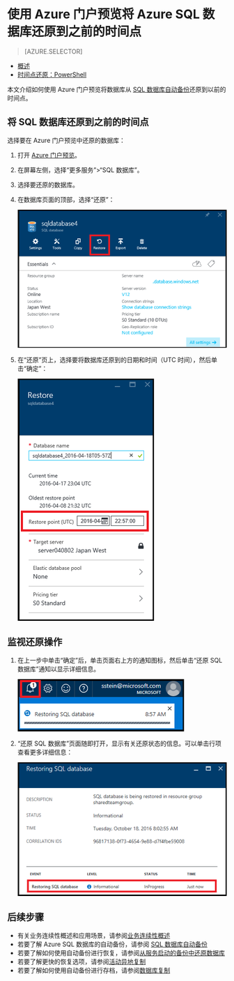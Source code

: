 <properties
    pageTitle="将 Azure SQL 数据库还原到过去的时间点（Azure 门户） | Azure"
    description="将 Azure SQL 数据库还原到过去的时间点。"
    services="sql-database"
    documentationcenter=""
    author="stevestein"
    manager="jhubbard"
    editor="" />
<tags
    ms.assetid="d1822905-a11f-4c42-8940-98c6b81aed20"
    ms.service="sql-database"
    ms.devlang="NA"
    ms.date="10/18/2016"
    wacn.date="12/19/2016"
	ms.author="sstein"
    ms.workload="NA"
    ms.topic="article"
    ms.tgt_pltfrm="NA" />

# 使用 Azure 门户预览将 Azure SQL 数据库还原到之前的时间点


> [AZURE.SELECTOR]
- [概述](/documentation/articles/sql-database-recovery-using-backups/)
- [时间点还原：PowerShell](/documentation/articles/sql-database-point-in-time-restore-powershell/)

本文介绍如何使用 Azure 门户预览将数据库从 [SQL 数据库自动备份](/documentation/articles/sql-database-automated-backups/)还原到以前的时间点。

## 将 SQL 数据库还原到之前的时间点
选择要在 Azure 门户预览中还原的数据库：

1. 打开 [Azure 门户预览](https://portal.azure.cn)。
2. 在屏幕左侧，选择“更多服务”>“SQL 数据库”。
3. 选择要还原的数据库。
4. 在数据库页面的顶部，选择“还原”：
   
   ![还原 Azure SQL 数据库](./media/sql-database-point-in-time-restore-portal/restore.png)  

5. 在“还原”页上，选择要将数据库还原到的日期和时间（UTC 时间），然后单击“确定”：
   
   ![还原 Azure SQL 数据库](./media/sql-database-point-in-time-restore-portal/restore-details.png)  


## 监视还原操作
1. 在上一步中单击“确定”后，单击页面右上方的通知图标，然后单击“还原 SQL 数据库”通知以显示详细信息。
   
    ![还原 Azure SQL 数据库](./media/sql-database-point-in-time-restore-portal/notification-icon.png)  

2. “还原 SQL 数据库”页面随即打开，显示有关还原状态的信息。可以单击行项查看更多详细信息：
   
    ![还原 Azure SQL 数据库](./media/sql-database-point-in-time-restore-portal/inprogress.png)  


## 后续步骤

- 有关业务连续性概述和应用场景，请参阅[业务连续性概述](/documentation/articles/sql-database-business-continuity/)
- 若要了解 Azure SQL 数据库的自动备份，请参阅 [SQL 数据库自动备份](/documentation/articles/sql-database-automated-backups/)
- 若要了解如何使用自动备份进行恢复，请参阅[从服务启动的备份中还原数据库](/documentation/articles/sql-database-recovery-using-backups/)
- 若要了解更快的恢复选项，请参阅[活动异地复制](/documentation/articles/sql-database-geo-replication-overview/)
- 若要了解如何使用自动备份进行存档，请参阅[数据库复制](/documentation/articles/sql-database-copy/)

<!---HONumber=Mooncake_1212_2016-->